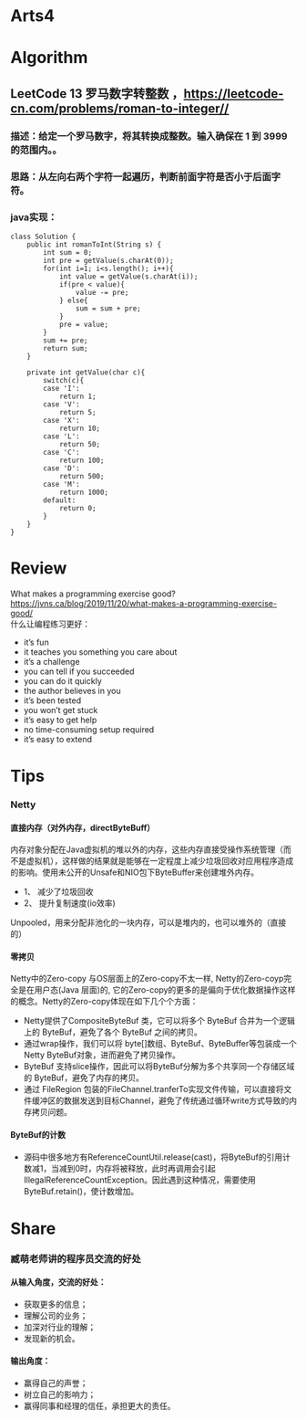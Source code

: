 Arts4
===

# Algorithm
## LeetCode 13 罗马数字转整数 ，<https://leetcode-cn.com/problems/roman-to-integer//>
### 描述：给定一个罗马数字，将其转换成整数。输入确保在 1 到 3999 的范围内。。
### 思路：从左向右两个字符一起遍历，判断前面字符是否小于后面字符。
### java实现：
    class Solution {
        public int romanToInt(String s) {
            int sum = 0;
            int pre = getValue(s.charAt(0));
            for(int i=1; i<s.length(); i++){
                int value = getValue(s.charAt(i));
                if(pre < value){
                    value -= pre;
                } else{
                    sum = sum + pre;
                }
                pre = value;
            }
            sum += pre;
            return sum;
        }
    
        private int getValue(char c){
            switch(c){
            case 'I':
                return 1;
            case 'V':
                return 5;
            case 'X':
                return 10;
            case 'L':
                return 50;
            case 'C':
                return 100;
            case 'D':
                return 500;
            case 'M':
                return 1000;
            default:
                return 0;
            }
        }
    }

# Review
What makes a programming exercise good?  
<https://jvns.ca/blog/2019/11/20/what-makes-a-programming-exercise-good/>  
什么让编程练习更好：  
- it’s fun  
- it teaches you something you care about
- it’s a challenge
- you can tell if you succeeded
- you can do it quickly
- the author believes in you
- it’s been tested
- you won’t get stuck
- it’s easy to get help
- no time-consuming setup required
- it’s easy to extend

# Tips
### Netty
#### 直接内存（对外内存，directByteBuff）
内存对象分配在Java虚拟机的堆以外的内存，这些内存直接受操作系统管理（而不是虚拟机），这样做的结果就是能够在一定程度上减少垃圾回收对应用程序造成的影响。使用未公开的Unsafe和NIO包下ByteBuffer来创建堆外内存。
 - 1、	减少了垃圾回收
 - 2、	提升复制速度(io效率)

Unpooled，用来分配非池化的一块内存，可以是堆内的，也可以堆外的（直接的）

#### 零拷贝
Netty中的Zero-copy 与OS层面上的Zero-copy不太一样, Netty的Zero-coyp完全是在用户态(Java 层面)的, 它的Zero-copy的更多的是偏向于优化数据操作这样的概念。Netty的Zero-copy体现在如下几个个方面：
 - Netty提供了CompositeByteBuf 类，它可以将多个 ByteBuf 合并为一个逻辑上的 ByteBuf，避免了各个 ByteBuf 之间的拷贝。
 - 通过wrap操作，我们可以将 byte[]数组、ByteBuf、ByteBuffer等包装成一个Netty ByteBuf对象，进而避免了拷贝操作。
 - ByteBuf 支持slice操作，因此可以将ByteBuf分解为多个共享同一个存储区域的 ByteBuf，避免了内存的拷贝。
 - 通过 FileRegion 包装的FileChannel.tranferTo实现文件传输，可以直接将文件缓冲区的数据发送到目标Channel，避免了传统通过循环write方式导致的内存拷贝问题。

#### ByteBuf的计数
 - 源码中很多地方有ReferenceCountUtil.release(cast)，将ByteBuf的引用计数减1，当减到0时，内存将被释放，此时再调用会引起IllegalReferenceCountException。因此遇到这种情况，需要使用ByteBuf.retain()，使计数增加。


# Share
### 臧萌老师讲的程序员交流的好处
#### 从输入角度，交流的好处：
 - 获取更多的信息；
 - 理解公司的业务；
 - 加深对行业的理解；
 - 发现新的机会。
#### 输出角度：
 - 赢得自己的声誉；
 - 树立自己的影响力；
 - 赢得同事和经理的信任，承担更大的责任。

